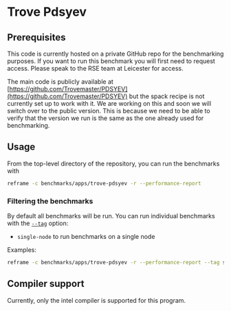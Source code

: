 # Trove Pdsyev

## Prerequisites

This code is currently hosted on a private GitHub repo for the benchmarking purposes. If you want to run this benchmark you will
first need to request access. Please speak to the RSE team at Leicester for access.

The main code is publicly available at [https://github.com/Trovemaster/PDSYEV](https://github.com/Trovemaster/PDSYEV) but the
spack recipe is not currently set up to work with it. We are working on this and soon we will switch over to the public version.
This is because we need to be able to verify that the version we run is the same as the one already used for benchmarking.

## Usage

From the top-level directory of the repository, you can run the benchmarks with

```sh
reframe -c benchmarks/apps/trove-pdsyev -r --performance-report
```

### Filtering the benchmarks

By default all benchmarks will be run. You can run individual benchmarks with the
[`--tag`](https://reframe-hpc.readthedocs.io/en/stable/manpage.html#cmdoption-0) option:

* `single-node` to run benchmarks on a single node

Examples:

```sh
reframe -c benchmarks/apps/trove-pdsyev -r --performance-report --tag single-node
```

## Compiler support

Currently, only the intel compiler is supported for this program.
